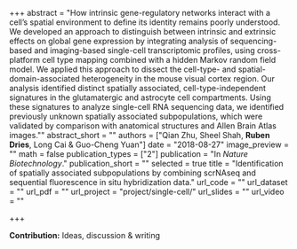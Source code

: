 +++
abstract = "How intrinsic gene-regulatory networks interact with a cell’s spatial environment to define its identity remains poorly understood. We developed an approach to distinguish between intrinsic and extrinsic effects on global gene expression by integrating analysis of sequencing-based and imaging-based single-cell transcriptomic profiles, using cross-platform cell type mapping combined with a hidden Markov random field model. We applied this approach to dissect the cell-type- and spatial-domain-associated heterogeneity in the mouse visual cortex region. Our analysis identified distinct spatially associated, cell-type-independent signatures in the glutamatergic and astrocyte cell compartments. Using these signatures to analyze single-cell RNA sequencing data, we identified previously unknown spatially associated subpopulations, which were validated by comparison with anatomical structures and Allen Brain Atlas images.""
abstract_short = ""
authors = ["Qian Zhu, Sheel Shah, **Ruben Dries**, Long Cai & Guo-Cheng Yuan"]
date = "2018-08-27"
image_preview = ""
math = false
publication_types = ["2"]
publication = "In *Nature Biotechnology*."
publication_short = ""
selected = true
title = "Identification of spatially associated subpopulations by combining scrNAseq and sequential fluorescence in situ hybridization data."
url_code = ""
url_dataset = ""
url_pdf = ""
url_project = "project/single-cell/"
url_slides = ""
url_video = ""

+++

**Contribution:** Ideas, discussion & writing